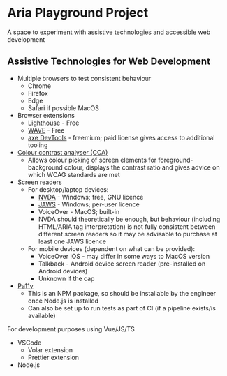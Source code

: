 # Aria Playground Project

A space to experiment with assistive technologies and accessible web development

## Assistive Technologies for Web Development

* Multiple browsers to test consistent behaviour
    * Chrome
    * Firefox
    * Edge
    * Safari if possible MacOS
* Browser extensions
    * [Lighthouse](https://chromewebstore.google.com/detail/lighthouse/blipmdconlkpinefehnmjammfjpmpbjk) - Free
    * [WAVE](https://chromewebstore.google.com/detail/wave-evaluation-tool/jbbplnpkjmmeebjpijfedlgcdilocofh) - Free
    * [axe DevTools](https://chromewebstore.google.com/detail/axe-devtools-web-accessib/lhdoppojpmngadmnindnejefpokejbdd) - freemium; paid license gives access to additional tooling
* [Colour contrast analyser (CCA)](https://www.tpgi.com/color-contrast-checker/)
    * Allows colour picking of screen elements for foreground-background colour, displays the contrast ratio and gives advice on which WCAG standards are met
* Screen readers
    * For desktop/laptop devices:
        * [NVDA](https://www.nvaccess.org/download/) - Windows; free, GNU licence
        * [JAWS](https://www.freedomscientific.com/products/software/jaws/) - Windows; per-user licence
        * VoiceOver - MacOS; built-in
        * NVDA should theoretically be enough, but behaviour (including HTML/ARIA tag interpretation) is not fully consistent between different screen readers so it may be advisable to purchase at least one JAWS licence
    * For mobile devices (dependent on what can be provided):
        * VoiceOver iOS - may differ in some ways to MacOS version
        * Talkback - Android device screen reader (pre-installed on Android devices)
        * Unknown if the cap
* [Pa11y](https://pa11y.org/)
    * This is an NPM package, so should be installable by the engineer once Node.js is installed
    * Can also be set up to run tests as part of CI (if a pipeline exists/is available)

For development purposes using Vue/JS/TS
* VSCode
    * Volar extension
    * Prettier extension
* Node.js